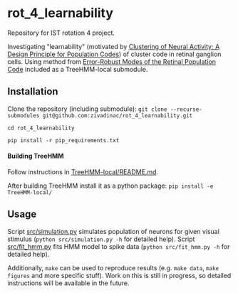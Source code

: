 # rot_4_learnability
Repository for IST rotation 4 project.

Investigating "learnability" (motivated by [Clustering of Neural Activity: A Design Principle for Population Codes](https://pub.ist.ac.at/~gtkacik/Frontiers_Clusters.pdf)) of cluster code in retinal ganglion cells.
Using method from [Error-Robust Modes of the Retinal Population Code](https://pub.ist.ac.at/~gtkacik/PLOSCompBio_RobustCode.pdf) included as a TreeHMM-local submodule.


## Installation

Clone the repository (including submodule):
`git clone --recurse-submodules git@github.com:zivadinac/rot_4_learnability.git`

`cd rot_4_learnability`

`pip install -r pip_requirements.txt`

#### Building TreeHMM
Follow instructions in [TreeHMM-local/README.md](https://github.com/zivadinac/TreeHMM-local/tree/4b903f3b34c7d9dd5e714c1d80f54d3f0a772e71).

After building TreeHMM install it as a python package:
`pip install -e TreeHMM-local/`

## Usage
Script [src/simulation.py](https://github.com/zivadinac/rot_4_learnability/blob/master/src/simulation.py) simulates population of neurons for given visual stimulus (`python src/simulation.py -h` for detailed help).
Script [src/fit_hmm.py](https://github.com/zivadinac/rot_4_learnability/blob/master/src/fit_hmm.py) fits HMM model to spike data (`python src/fit_hmm.py -h` for detailed help).

Additionally, `make` can be used to reproduce results (e.g. `make data`, `make figures` and more specific stuff). Work on this is still in progress, so detailed instructions will be available in the future.
